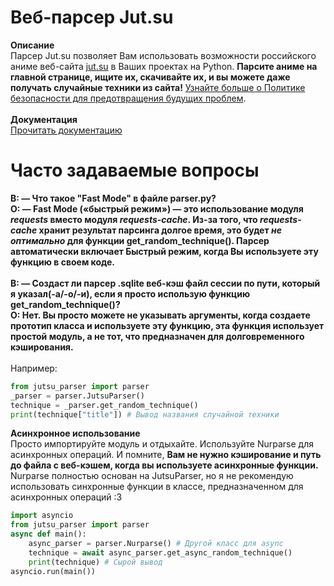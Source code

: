 # Веб-парсер Jut.su

**Описание**  
Парсер Jut.su позволяет Вам использовать возможности российского аниме веб-сайта [jut.su](https://jut.su) в Ваших проектах на Python. **Парсите аниме на главной странице, ищите их, скачивайте их, и вы можете даже получать случайные техники из сайта!** [Узнайте больше о Политике безопасности для предотвращения будущих проблем](SECURITY-ru.md).<br /><br />
**Документация**  
[Прочитать документацию](docs/README-ru.md)

# Часто задаваемые вопросы

**В: — Что такое "Fast Mode" в файле parser.py?**  
**О: — Fast Mode («быстрый режим») — это использование модуля _requests_ вместо модуля _requests-cache_. Из-за того, что _requests-cache_ хранит результат парсинга долгое время, это будет _не оптимально_ для функции get_random_technique(). Парсер автоматически включает Быстрый режим, когда Вы используете эту функцию в своем коде.** <br /><br />
**В: — Создаст ли парсер .sqlite веб-кэш файл сессии по пути, который я указал(-а/-о/-и), если я просто использую функцию get_random_technique()?**  
**О: Нет. Вы просто можете не указывать аргументы, когда создаете прототип класса и используете эту функцию, эта функция использует простой модуль, а не тот, что предназначен для долговременного кэширования.**<br /><br />
Например:  
```py
from jutsu_parser import parser
_parser = parser.JutsuParser()
technique = _parser.get_random_technique()
print(technique["title"]) # Вывод названия случайной техники
```  
**Асинхронное использование**  
Просто импортируйте модуль и отдыхайте. Используйте Nurparse для асинхронных операций. И помните, **Вам не нужно кэширование и путь до файла с веб-кэшем, когда вы используете асинхронные функции.** Nurparse полностью основан на JutsuParser, но я не рекомендую использовать синхронные функции в классе, предназначенном для асинхронных операций :3  
```py
import asyncio
from jutsu_parser import parser
async def main():
    async_parser = parser.Nurparse() # Другой класс для async
    technique = await async_parser.get_async_random_technique()
    print(technique) # Сырой вывод
asyncio.run(main())
```

